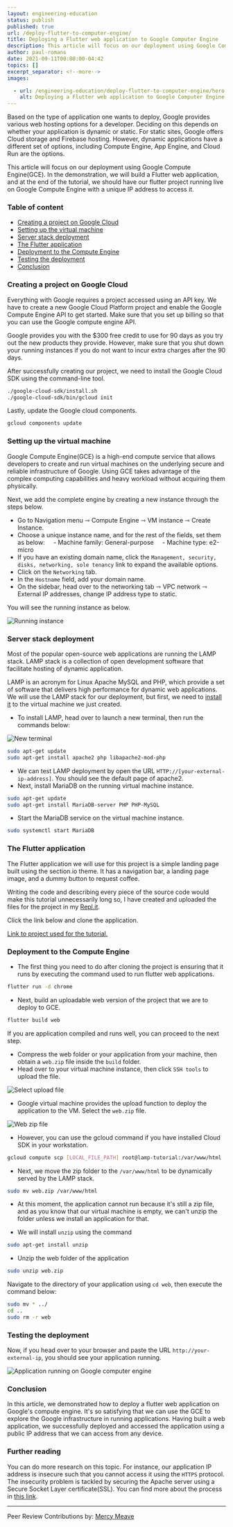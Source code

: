 ```yaml
---
layout: engineering-education
status: publish
published: true
url: /deploy-flutter-to-computer-engine/
title: Deploying a Flutter web application to Google Computer Engine
description: This article will focus on our deployment using Google Compute Engine(GCE). In the demonstration, we will build a Flutter web application, and at the end of the tutorial, we should have our flutter project running live on Google Compute Engine with a unique IP address to access it. 
author: paul-romans
date: 2021-09-11T00:00:00-04:42
topics: []
excerpt_separator: <!--more-->
images:

  - url: /engineering-education/deploy-flutter-to-computer-engine/hero.png
    alt: Deploying a Flutter web application to Google Computer Engine Image
---
```


Based on the type of application one wants to deploy, Google provides various web hosting options for a developer. Deciding on this depends on whether your application is dynamic or static. For static sites, Google offers Cloud storage and Firebase hosting. However, dynamic applications have a different set of options, including Compute Engine, App Engine, and Cloud Run are the options. 
<!--more-->
This article will focus on our deployment using Google Compute Engine(GCE). In the demonstration, we will build a Flutter web application, and at the end of the tutorial, we should have our flutter project running live on Google Compute Engine with a unique IP address to access it. 

### Table of content
- [Creating a project on Google Cloud](#creating-a-project-on-google-cloud)
- [Setting up the virtual machine](#setting-up-the-virtualmachine)
- [Server stack deployment](#server-stack-deployment)
- [The Flutter application](#the-flutter-application)
- [Deployment to the Compute Engine](#deployment-to-the-compute-engine)
- [Testing the deployment](#testing-the-deployment)
- [Conclusion](#conclusion)

### Creating a project on Google Cloud
Everything with Google requires a project accessed using an API key. We have to create a new Google Cloud Platform project and enable the Google Compute Engine API to get started. Make sure that you set up billing so that you can use the Google compute engine API.

Google provides you with the $300 free credit to use for 90 days as you try out the new products they provide. However, make sure that you shut down your running instances if you do not want to incur extra charges after the 90 days.

After successfully creating our project, we need to install the Google Cloud SDK using the command-line tool. 

```bash
./google-cloud-sdk/install.sh
./google-cloud-sdk/bin/gcloud init
```

Lastly, update the Google cloud components.

```bash
gcloud components update
```

### Setting up the virtual machine
Google Compute Engine(GCE) is a high-end compute service that allows developers to create and run virtual machines on the underlying secure and reliable infrastructure of Google. Using GCE takes advantage of the complex computing capabilities and heavy workload without acquiring them physically.

Next, we add the complete engine by creating a new instance through the steps below.

- Go to Navigation menu ⇾ Compute Engine ⇾ VM instance ⇾ Create Instance.
- Choose a unique instance name, and for the rest of the fields, set them as below:
    - Machine family: General-purpose
    - Machine type: e2-micro
- If you have an existing domain name, click the `Management, security, disks, networking, sole tenancy` link to expand the available options. 
- Click on the `Networking` tab.
- In the `Hostname` field, add your domain name.
- On the sidebar, head over to the networking tab ⇾ VPC network ⇾ External IP addresses, change IP address type to static.

You will see the running instance as below.

![Running instance](running-instance.png)

### Server stack deployment
Most of the popular open-source web applications are running the LAMP stack. LAMP stack is a collection of open development software that facilitate hosting of dynamic application.

LAMP is an acronym for Linux Apache MySQL and PHP, which provide a set of software that delivers high performance for dynamic web applications. We will use the LAMP stack for our deployment, but first, we need to [install it](https://cloud.google.com/community/tutorials/setting-up-lamp) to the virtual machine we just created.

- To install LAMP, head over to launch a new terminal, then run the commands below:

![New terminal](console.png)

```bash
sudo apt-get update
sudo apt-get install apache2 php libapache2-mod-php
```

- We can test LAMP deployment by open the URL `HTTP://[your-external-ip-address]`. You should see the default page of apache2.
- Next, install MariaDB on the running virtual machine instance.

```bash
sudo apt-get update
sudo apt-get install MariaDB-server PHP PHP-MySQL
```
- Start the MariaDB service on the virtual machine instance.

```bash
sudo systemctl start MariaDB
```

### The Flutter application
The Flutter application we will use for this project is a simple landing page built using the section.io theme. It has a navigation bar, a landing page image, and a dummy button to request coffee. 

Writing the code and describing every piece of the source code would make this tutorial unnecessarily long so, I have created and uploaded the files for the project in my [Repl.it](https://replit.com/@paulromans/flutter-web#). 

Click the link below and clone the application.

[Link to project used for the tutorial.](https://replit.com/@paulromans/flutter-web#)

### Deployment to the Compute Engine
- The first thing you need to do after cloning the project is ensuring that it runs by executing the command used to run flutter web applications.

```bash
flutter run -d chrome
```

- Next, build an uploadable web version of the project that we are to deploy to GCE.

```bash
flutter build web
```

If you are application compiled and runs well, you can proceed to the next step.

- Compress the web folder or your application from your machine, then obtain a `web.zip` file inside the `build` folder.
- Head over to your virtual machine instance, then click `SSH tools` to upload the file.

![Select upload file](upload-file.png)

- Google virtual machine provides the upload function to deploy the application to the VM. Select the `web.zip` file.

![Web zip file](select-web.png)

- However, you can use the gcloud command if you have installed Cloud SDK in your workstation.

```bash
gcloud compute scp [LOCAL_FILE_PATH] root@lamp-tutorial:/var/www/html
```

- Next, we move the zip folder to the `/var/www/html` to be dynamically served by the LAMP stack.

```bash
sudo mv web.zip /var/www/html
```

- At this moment, the application cannot run because it's still a zip file, and as you know that our virtual machine is empty, we can't unzip the folder unless we install an application for that. 

- We will install `unzip` using the command

```bash
sudo apt-get install unzip
```

- Unzip the web folder of the application

```bash
sudo unzip web.zip
```

Navigate to the directory of your application using `cd web`, then execute the command below:

```bash
sudo mv * ../
cd ..
sudo rm -r web
```

### Testing the deployment
Now, if you head over to your browser and paste the URL `http://your-external-ip`, you should see your application running.

![Application running on Google computer engine](app-live.png)

### Conclusion
In this article, we demonstrated how to deploy a flutter web application on Google's compute engine. It's so satisfying that we can use the GCE to explore the Google infrastructure in running applications. Having built a web application, we successfully deployed and accessed the application using a public IP address that we can access from any device.

### Further reading
You can do more research on this topic. For instance, our application IP address is insecure such that you cannot access it using the `HTTPS` protocol. The insecurity problem is tackled by securing the Apache server using a Secure Socket Layer certificate(SSL). You can find more about the process in [this link](https://www.linux.com/topic/networking/how-install-ssl-certificate-linux-server/).

---
Peer Review Contributions by: [Mercy Meave](/engineering-education/authors/mercy-meave/)
